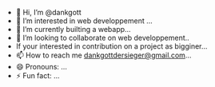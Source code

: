 - 👋 Hi, I’m @dankgott
- 👀 I’m interested in web developpement ...
- 🌱 I’m currently builting a webapp...
- 💞️ I’m looking to collaborate on web developpement..
- If your interested in contribution on a project as bigginer...
- 📫 How to reach me dankgottdersieger@gmail.com...
- 😄 Pronouns: ...
- ⚡ Fun fact: ...

<!---
dankgott/dankgott is a ✨ special ✨ repository because its `README.md` (this file) appears on your GitHub profile.
You can click the Preview link to take a look at your changes.
--->
